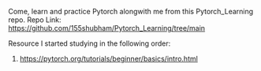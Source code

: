 Come, learn and practice Pytorch alongwith me from this Pytorch_Learning repo.
Repo Link: https://github.com/155shubham/Pytorch_Learning/tree/main

Resource I started studying in the following order:
1. https://pytorch.org/tutorials/beginner/basics/intro.html
